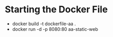 # Starting the Docker File

* docker build -t dockerfile-aa .
* docker run -d -p 8080:80 aa-static-web

